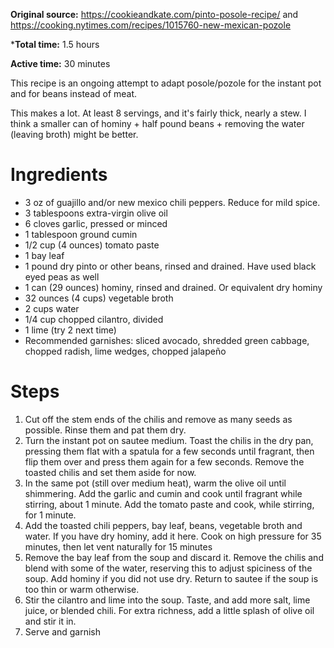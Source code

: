 **Original source:** https://cookieandkate.com/pinto-posole-recipe/ and https://cooking.nytimes.com/recipes/1015760-new-mexican-pozole

***Total time:** 1.5 hours

**Active time:** 30 minutes

This recipe is an ongoing attempt to adapt posole/pozole for the instant pot and for beans instead of meat.

This makes a lot. At least 8 servings, and it's fairly thick, nearly a stew. I think a smaller can of hominy + half pound beans + removing the water (leaving broth) might be better.

# Ingredients
* 3 oz of guajillo and/or new mexico chili peppers. Reduce for mild spice.
* 3 tablespoons extra-virgin olive oil
* 6 cloves garlic, pressed or minced
* 1 tablespoon ground cumin
* 1/2 cup (4 ounces) tomato paste
* 1 bay leaf
* 1 pound dry pinto or other beans, rinsed and drained. Have used black eyed peas as well
* 1 can (29 ounces) hominy, rinsed and drained. Or equivalent dry hominy
* 32 ounces (4 cups) vegetable broth
* 2 cups water
* 1/4 cup chopped cilantro, divided
* 1 lime (try 2 next time)
* Recommended garnishes: sliced avocado, shredded green cabbage, chopped radish, lime wedges, chopped jalapeño

# Steps
1. Cut off the stem ends of the chilis and remove as many seeds as possible. Rinse them and pat them dry.
2. Turn the instant pot on sautee medium. Toast the chilis in the dry pan, pressing them flat with a spatula for a few seconds until fragrant, then flip them over and press them again for a few seconds. Remove the toasted chilis and set them aside for now.
3. In the same pot (still over medium heat), warm the olive oil until shimmering.
Add the garlic and cumin and cook until fragrant while stirring, about 1 minute. Add the tomato paste and cook, while stirring, for 1 minute.
4. Add the toasted chili peppers, bay leaf, beans, vegetable broth and water. If you have dry hominy, add it here. Cook on high pressure for 35 minutes, then let vent naturally for 15 minutes
5. Remove the bay leaf from the soup and discard it. Remove the chilis and blend with some of the water, reserving this to adjust spiciness of the soup. Add hominy if you did not use dry. Return to sautee if the soup is too thin or warm otherwise.
6. Stir the cilantro and lime into the soup. Taste, and add more salt, lime juice, or blended chili. For extra richness, add a little splash of olive oil and stir it in.
7. Serve and garnish
